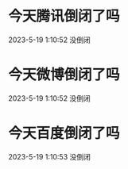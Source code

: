 # 今天腾讯倒闭了吗

2023-5-19 1:10:52 没倒闭

# 今天微博倒闭了吗

2023-5-19 1:10:52 没倒闭

# 今天百度倒闭了吗

2023-5-19 1:10:53 没倒闭

